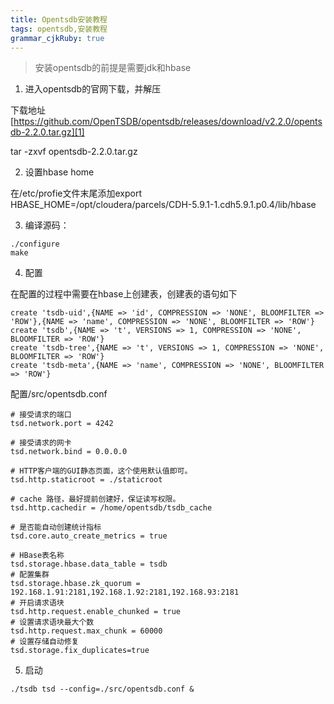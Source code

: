 ```yaml
---
title: Opentsdb安装教程 
tags: opentsdb,安装教程
grammar_cjkRuby: true
---
```



> 安装opentsdb的前提是需要jdk和hbase

1. 进入opentsdb的官网下载，并解压

下载地址 [https://github.com/OpenTSDB/opentsdb/releases/download/v2.2.0/opentsdb-2.2.0.tar.gz][1]

tar -zxvf opentsdb-2.2.0.tar.gz

2. 设置hbase home

在/etc/profie文件末尾添加export HBASE_HOME=/opt/cloudera/parcels/CDH-5.9.1-1.cdh5.9.1.p0.4/lib/hbase

3. 编译源码：

``` shell
./configure
make
```
4. 配置

在配置的过程中需要在hbase上创建表，创建表的语句如下

``` shell
create 'tsdb-uid',{NAME => 'id', COMPRESSION => 'NONE', BLOOMFILTER => 'ROW'},{NAME => 'name', COMPRESSION => 'NONE', BLOOMFILTER => 'ROW'}
create 'tsdb',{NAME => 't', VERSIONS => 1, COMPRESSION => 'NONE', BLOOMFILTER => 'ROW'}
create 'tsdb-tree',{NAME => 't', VERSIONS => 1, COMPRESSION => 'NONE', BLOOMFILTER => 'ROW'}
create 'tsdb-meta',{NAME => 'name', COMPRESSION => 'NONE', BLOOMFILTER => 'ROW'}
```
配置/src/opentsdb.conf

``` shell
# 接受请求的端口  
tsd.network.port = 4242  

# 接受请求的网卡  
tsd.network.bind = 0.0.0.0  

# HTTP客户端的GUI静态页面，这个使用默认值即可。  
tsd.http.staticroot = ./staticroot  

# cache 路径，最好提前创建好，保证读写权限。  
tsd.http.cachedir = /home/opentsdb/tsdb_cache  

# 是否能自动创建统计指标  
tsd.core.auto_create_metrics = true  

# HBase表名称  
tsd.storage.hbase.data_table = tsdb  
# 配置集群
tsd.storage.hbase.zk_quorum = 192.168.1.91:2181,192.168.1.92:2181,192.168.93:2181
# 开启请求语块
tsd.http.request.enable_chunked = true
# 设置请求语块最大个数
tsd.http.request.max_chunk = 60000
# 设置存储自动修复
tsd.storage.fix_duplicates=true
```
5. 启动

``` shell
./tsdb tsd --config=./src/opentsdb.conf &
```




  [1]: https://github.com/OpenTSDB/opentsdb/releases/download/v2.2.0/opentsdb-2.2.0.tar.gz